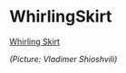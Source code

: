 # WhirlingSkirt

[Whirling Skirt](http://i67.tinypic.com/28sswu8.jpg)

_(Picture: Vladimer Shioshvili)_ 